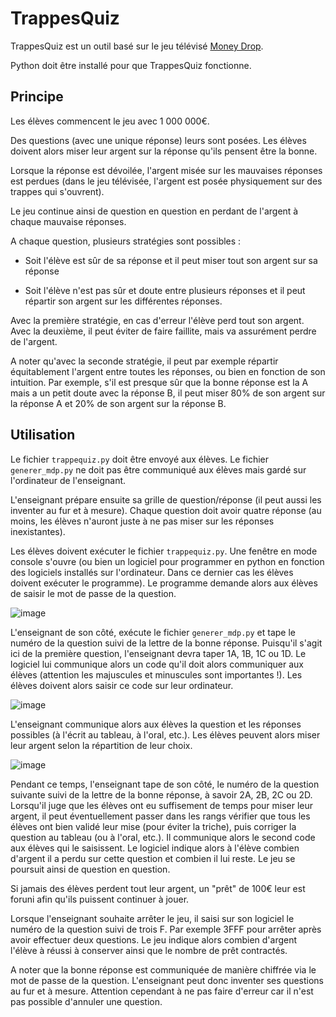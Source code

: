 # TrappesQuiz

TrappesQuiz est un outil basé sur le jeu télévisé [Money Drop](https://fr.wikipedia.org/wiki/Money_Drop).

Python doit être installé pour que TrappesQuiz fonctionne.

## Principe

Les élèves commencent le jeu avec 1 000 000€.

Des questions (avec une unique réponse) leurs sont posées. Les élèves doivent alors miser leur argent sur la réponse qu'ils pensent être la bonne.

Lorsque la réponse est dévoilée, l'argent misée sur les mauvaises réponses est perdues (dans le jeu télévisée, l'argent est posée physiquement sur des trappes qui s'ouvrent).

Le jeu continue ainsi de question en question en perdant de l'argent à chaque mauvaise réponses.

A chaque question, plusieurs stratégies sont possibles :

- Soit l'élève est sûr de sa réponse et il peut miser tout son argent sur sa réponse

- Soit l'élève n'est pas sûr et doute entre plusieurs réponses et il peut répartir son argent sur les différentes réponses.

Avec la première stratégie, en cas d'erreur l'élève perd tout son argent. Avec la deuxième, il peut éviter de faire faillite, mais va assurément perdre de l'argent.

A noter qu'avec la seconde stratégie, il peut par exemple répartir équitablement l'argent entre toutes les réponses, ou bien en fonction de son intuition.
Par exemple, s'il est presque sûr que la bonne réponse est la A mais a un petit doute avec la réponse B, il peut miser 80% de son argent sur la réponse A et 20% de son argent sur la réponse B.

## Utilisation

Le fichier `trappequiz.py` doit être envoyé aux élèves. Le fichier `generer_mdp.py` ne doit pas être communiqué aux élèves mais gardé sur l'ordinateur de l'enseignant.

L'enseignant prépare ensuite sa grille de question/réponse (il peut aussi les inventer au fur et à mesure). Chaque question doit avoir quatre réponse (au moins, les élèves n'auront juste à ne pas miser sur les réponses inexistantes).

Les élèves doivent exécuter le fichier `trappequiz.py`. Une fenêtre en mode console s'ouvre (ou bien un logiciel pour programmer en python en fonction des logiciels installés sur l'ordinateur. Dans ce dernier cas les élèves doivent exécuter le programme). Le programme demande alors aux élèves de saisir le mot de passe de la question.

![image](https://user-images.githubusercontent.com/53106394/172583875-13d1b24e-8103-4149-b091-bcdd96fda346.png)

L'enseignant de son côté, exécute le fichier `generer_mdp.py` et tape le numéro de la question suivi de la lettre de la bonne réponse. Puisqu'il s'agit ici de la première question, l'enseignant devra taper 1A, 1B, 1C ou 1D. Le logiciel lui communique alors un code qu'il doit alors communiquer aux élèves (attention les majuscules et minuscules sont importantes !). Les élèves doivent alors saisir ce code sur leur ordinateur.

![image](https://user-images.githubusercontent.com/53106394/172586686-c86bc550-7f05-41c0-b5a5-c88d3b5cb173.png)

L'enseignant communique alors aux élèves la question et les réponses possibles (à l'écrit au tableau, à l'oral, etc.). Les élèves peuvent alors miser leur argent selon la répartition de leur choix.

![image](https://user-images.githubusercontent.com/53106394/172586496-434b5b62-dd93-4ae9-986d-8746686113b2.png)

Pendant ce temps, l'enseignant tape de son côté, le numéro de la question suivante suivi de la lettre de la bonne réponse, à savoir 2A, 2B, 2C ou 2D. Lorsqu'il juge que les élèves ont eu suffisement de temps pour miser leur argent, il peut éventuellement passer dans les rangs vérifier que tous les élèves ont bien validé leur mise (pour éviter la triche), puis corriger la question au tableau (ou à l'oral, etc.). Il communique alors le second code aux élèves qui le saisissent. Le logiciel indique alors à l'élève combien d'argent il a perdu sur cette question et combien il lui reste. Le jeu se poursuit ainsi de question en question.

Si jamais des élèves perdent tout leur argent, un "prêt" de 100€ leur est foruni afin qu'ils puissent continuer à jouer.

Lorsque l'enseignant souhaite arrêter le jeu, il saisi sur son logiciel le numéro de la question suivi de trois F. Par exemple 3FFF pour arrêter après avoir effectuer deux questions. Le jeu indique alors combien d'argent l'élève à réussi à conserver ainsi que le nombre de prêt contractés.

A noter que la bonne réponse est communiquée de manière chiffrée via le mot de passe de la question. L'enseignant peut donc inventer ses questions au fur et à mesure. Attention cependant à ne pas faire d'erreur car il n'est pas possible d'annuler une question.


